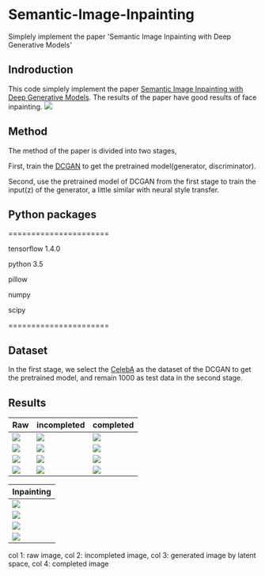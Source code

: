 # Semantic-Image-Inpainting
Simplely implement the paper 'Semantic Image Inpainting with Deep Generative Models'

## Indroduction
This code simplely implement the paper [Semantic Image Inpainting with Deep Generative Models](http://openaccess.thecvf.com/content_cvpr_2017/papers/Yeh_Semantic_Image_Inpainting_CVPR_2017_paper.pdf). The results of the paper have good results of face inpainting.
![](https://github.com/MingtaoGuo/Semantic-Image-Inpainting/blob/master/IMAGE/paper.jpg)
## Method
The method of the paper is divided into two stages,

First, train the [DCGAN](http://cn.arxiv.org/abs/1511.06434) to get the pretrained model(generator, discriminator).

Second, use the pretrained model of DCGAN from the first stage to train the input(z) of the generator, a little similar with neural style transfer.
## Python packages
======================

tensorflow 1.4.0

python 3.5

pillow

numpy

scipy

======================
## Dataset
In the first stage, we select the [CelebA](http://mmlab.ie.cuhk.edu.hk/projects/CelebA.html) as the dataset of the DCGAN to get the pretrained model, and remain 1000 as test data in the second stage.
## Results
|Raw|incompleted|completed|
|-|-|-|
|![](https://github.com/MingtaoGuo/Semantic-Image-Inpainting/blob/master/IMAGE/o1.jpg)|![](https://github.com/MingtaoGuo/Semantic-Image-Inpainting/blob/master/IMAGE/i1.jpg)|![](https://github.com/MingtaoGuo/Semantic-Image-Inpainting/blob/master/IMAGE/c1.jpg)|
|![](https://github.com/MingtaoGuo/Semantic-Image-Inpainting/blob/master/IMAGE/o2.jpg)|![](https://github.com/MingtaoGuo/Semantic-Image-Inpainting/blob/master/IMAGE/i2.jpg)|![](https://github.com/MingtaoGuo/Semantic-Image-Inpainting/blob/master/IMAGE/c2.jpg)|
|![](https://github.com/MingtaoGuo/Semantic-Image-Inpainting/blob/master/IMAGE/o3.jpg)|![](https://github.com/MingtaoGuo/Semantic-Image-Inpainting/blob/master/IMAGE/i3.jpg)|![](https://github.com/MingtaoGuo/Semantic-Image-Inpainting/blob/master/IMAGE/c3.jpg)|
|![](https://github.com/MingtaoGuo/Semantic-Image-Inpainting/blob/master/IMAGE/o4.jpg)|![](https://github.com/MingtaoGuo/Semantic-Image-Inpainting/blob/master/IMAGE/i4.jpg)|![](https://github.com/MingtaoGuo/Semantic-Image-Inpainting/blob/master/IMAGE/c4.jpg)|

|Inpainting|
|-|
|![](https://github.com/MingtaoGuo/Semantic-Image-Inpainting/blob/master/IMAGE/4.gif)|
|![](https://github.com/MingtaoGuo/Semantic-Image-Inpainting/blob/master/IMAGE/1.gif)|
|![](https://github.com/MingtaoGuo/Semantic-Image-Inpainting/blob/master/IMAGE/2.gif)|
|![](https://github.com/MingtaoGuo/Semantic-Image-Inpainting/blob/master/IMAGE/3.gif)|

col 1: raw image, col 2: incompleted image, col 3: generated image by latent space, col 4: completed image
